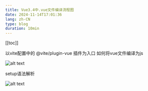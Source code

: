 ```yaml
---
title: Vue3.4中.vue文件编译流程图
date: 2024-11-14T17:01:36
lang: zh-CN
type: blog
duration: 10min
---
```


[[toc]]

以vite配置中的  @vite/plugin-vue  插件为入口
如何将vue文件编译为js

![alt text](./image.png)

setup语法解析

![alt text](./image-1.png)
